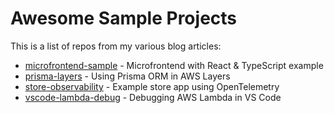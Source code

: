 # Awesome Sample Projects

This is a list of repos from my various blog articles:

- [microfrontend-sample](https://medium.com/@bacheric) - Microfrontend with React & TypeScript example
- [prisma-layers](https://medium.com/ama-tech-blog/deploying-prisma-with-aws-lambda-layers-in-cdk-10608f5598c5) - Using Prisma ORM in AWS Layers
- [store-observability](https://medium.com/ama-tech-blog/observability-with-opentelemetry-205adb984792) - Example store app using OpenTelemetry
- [vscode-lambda-debug](https://medium.com/@bacheric) - Debugging AWS Lambda in VS Code
